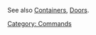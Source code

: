See also [Containers](:Category:_Containers.md "wikilink"),
[Doors](:Category:_Doors.md "wikilink").

[Category: Commands](Category:_Commands "wikilink")
